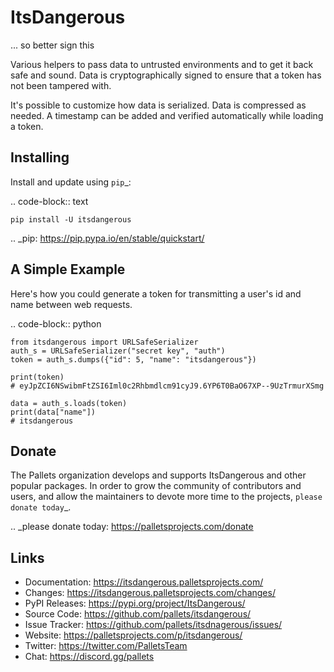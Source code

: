 ItsDangerous
============

... so better sign this

Various helpers to pass data to untrusted environments and to get it
back safe and sound. Data is cryptographically signed to ensure that a
token has not been tampered with.

It's possible to customize how data is serialized. Data is compressed as
needed. A timestamp can be added and verified automatically while
loading a token.


Installing
----------

Install and update using `pip`_:

.. code-block:: text

    pip install -U itsdangerous

.. _pip: https://pip.pypa.io/en/stable/quickstart/


A Simple Example
----------------

Here's how you could generate a token for transmitting a user's id and
name between web requests.

.. code-block:: python

    from itsdangerous import URLSafeSerializer
    auth_s = URLSafeSerializer("secret key", "auth")
    token = auth_s.dumps({"id": 5, "name": "itsdangerous"})

    print(token)
    # eyJpZCI6NSwibmFtZSI6Iml0c2Rhbmdlcm91cyJ9.6YP6T0BaO67XP--9UzTrmurXSmg

    data = auth_s.loads(token)
    print(data["name"])
    # itsdangerous


Donate
------

The Pallets organization develops and supports ItsDangerous and other
popular packages. In order to grow the community of contributors and
users, and allow the maintainers to devote more time to the projects,
`please donate today`_.

.. _please donate today: https://palletsprojects.com/donate


Links
-----

-   Documentation: https://itsdangerous.palletsprojects.com/
-   Changes: https://itsdangerous.palletsprojects.com/changes/
-   PyPI Releases: https://pypi.org/project/ItsDangerous/
-   Source Code: https://github.com/pallets/itsdangerous/
-   Issue Tracker: https://github.com/pallets/itsdnagerous/issues/
-   Website: https://palletsprojects.com/p/itsdangerous/
-   Twitter: https://twitter.com/PalletsTeam
-   Chat: https://discord.gg/pallets
